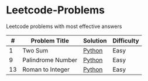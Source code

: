# Leetcode-Problems
Leetcode problems with most effective answers

|    #   |      Problem Title      |      Solution      |      Difficulty      |
|   ---  |          ---            |          ---       |           ---        |
|    1   |         Two Sum         | [Python](https://github.com/gizembakan/Leetcode-Problems/blob/main/leetcode_problems/Python/two_sum.py) |   Easy
|    9   |     Palindrome Number   | [Python](https://github.com/gizembakan/Leetcode-Problems/blob/main/leetcode_problems/Python/palindrome_number.py) |   Easy
|   13   |     Roman to Integer    | [Python](https://github.com/gizembakan/Leetcode-Problems/blob/main/leetcode_problems/Python/roman_to_integer.py) |   Easy
